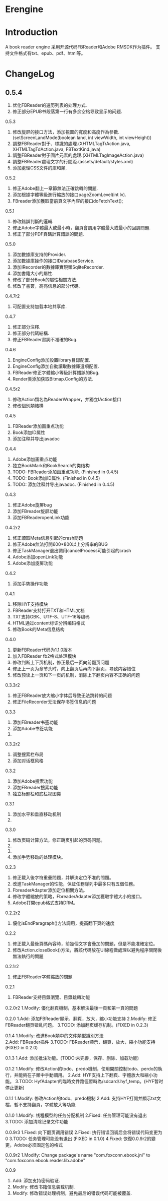 Erengine
========

Introduction
============
A book reader engine
采用开源代码FBReader和Adobe RMSDK作为插件。
支持文件格式有txt、epub、pdf、html等。

ChangeLog
==========

0.5.4
-----
1. 优化FBReader的遍历列表的处理方式.
2. 修正部分EPUB书段落第一行有多余空格导致显示的问题.

0.5.3
1. 修改旋屏的接口方法，添加視圖的寬度和高度作為參數.(setScreenLandMode(boolean land, int viewWidth, int viewHeight))
2. 調整FBReader對于<tr>、<td>標識的處理.(XHTMLTagTrAction.java, XHTMLTagTdAction.java, FBTextKind.java)
3. 調整FBReader對于圖片元素的處理.(XHTMLTagImageAction.java)
4. 調整FBReader處理文字的行間距.(assets/default/styles.xml)
5. 添加處理CSS文件的庫和類.
 
0.5.2
1. 修正Adobe翻上一章節無法正確跳轉的問題.
2. 添加根據字體等級進行縮放的接口pageZoomLevel(int lv).
3. FBreader添加獲取當前頁文字內容的接口doFetchText();

0.5.1
1. 修改錯誤判斷的邏輯.
2. 修正Adobe字體最大或最小時，翻頁會調用字體最大或最小的回調問題.
3. 修正了部分PDF頁碼計算錯誤的問題.

0.5.0
1. 添加數據庫支持的Provider.
2. 添加數據庫操作的接口IDatabaseService.
3. 添加IRecorder的數據庫實現類SqliteRecorder.
4. 添加書籍大小的屬性.
5. 修改了部分Book的屬性相關方法.
6. 修改了書簽，高亮信息的部分代碼.

0.4.7r2
1. 可配置支持加载本地共享库.

0.4.7
1. 修正部分注釋.
2. 修正部分代碼結構.
3. 修正FBReader畫詞不准確的Bug.

0.4.6
1. EngineConfig添加設置library目錄配置.
2. EngineConfig添加自動讀取數據庫選項配置.
3. FBReader修正字體縮小等級計算錯誤的Bug.
4. Render类添加获取Bitmap.Config的方法.

0.4.5r2
1. 修改Action類名為ReaderWrapper，并獨立IAction接口
2. 修改個別類結構

0.4.5
1. FBReader添加画重点功能
2. Book添加ID属性
3. 添加注释并导出javadoc 

0.4.4
1. Adobe添加画重点功能
2. 独立BookMark和BookSearch的类结构
3. TODO: FBReader添加画重点功能. (Finished in 0.4.5)
4. TODO: Book添加ID属性. (Finished in 0.4.5)
5. TODO: 添加注释并导出javadoc. (Finished in 0.4.5)

0.4.3
1. 修正Adobe旋屏bug
2. 添加FBreader旋屏功能
3. 添加FBReaderopenLink功能

0.4.2r2
1. 修正讀取Meta信息引起的crash問題
2. 修正Adobe無法打開600*800以上分辨率的BUG
3. 修正TaskManager退出調用cancelProcess可能引起的crash
4. Adobe添加openLink功能
5. Adobe添加旋屏功能

0.4.2
1. 添加手势操作功能

0.4.1
1. 移除HYF支持模块
2. FBReader支持打开TXT和HTML文档
3. TXT支持GBK、UTF-8、UTF-16等编码
4. HTML通过content标识分辨编码格式
5. 修改Book的Meta信息结构

0.4.0
1. 更新FBReader代码为1.1.0版本
2. 加入FBReader fb2格式处理模块
3. 修改判断上下页机制，修正最后一页向前翻页问题
4. 修正上一页为章节头时，向上翻页后再向下翻页，导致内容错位
5. 修改预读上一页和下一页的机制，消除上下翻页内容不正确的问题

0.3.3r2
1. 修正FBReader放大缩小字体后导致无法跳转的问题
2. 修正FileRecorder无法保存书签信息的问题

0.3.3
1. 添加FBreader书签功能
2. 添加Adobe书签功能
3. [UI]:添加书签相关布局

0.3.2r2
1. 调整搜索栏布局
2. 添加对话框风格

0.3.2
1. 添加Adobe搜索功能
2. 添加FBreader搜索功能
3. 独立标题栏和底栏视图类

0.3.1
1. 添加水平和垂直移动机制
2. [UI]:添加触摸缩放字体大小功能

0.3.0
1. 修改页码计算方法，修正跳页引起的页码问题。
2. [UI]:添加控制面板，完成目录和跳转功能。
3. [UI]:添加进度条跳转功能。
4. 添加手势移动的处理模块。

0.2.3
1. 修正載入後字符重疊問題，并解決定位不准的問題。
2. 改進TaskManager的性能，保証任務隊列中最多只有五個任務。
3. FbreaderAdapter添加定位相關方法。
4. 修改字體縮放的策略，FbreaderAdapter添加獲取字體大小的接口。
5. Adobe打開epub格式支持DRM。

0.2.2r2
1. 優化isEndParagraph()方法調用，提高翻下頁的速度

0.2.2
1. 修正載入最後頁碼內容時，前幾個文字會疊加的問題，但是不能准確定位。
2. 修改Action.closeBook()方法，將該代碼放在UI線程做處理以避免程序關閉後無法執行的問題

0.2.1r2
1. 修正FBReader字體縮放的問題

0.2.1
1. FBReader支持目錄瀏覽、目錄跳轉功能

0.2.0r2
1.Modify: 優化翻頁機制，基本解決最後一頁和第一頁的問題

0.2.0
1.Add: 添加FBReader顯示，翻頁，放大，縮小功能支持
2.Modify: 修正FBReader翻页错乱问题。
3.TODO: 添加翻页缓存机制。(FIXED in 0.2.3)

0.1.4
1.Modify: 改進Book類中的文件類型識別方法		
2.Add: FBReader插件
3.TODO: FBReader顯示，翻頁，放大，縮小功能支持 (FIXED in 0.2.0)	

0.1.3
1.Add: 添加批注功能。(TODO:未完善，保存、删除、加载功能)

0.1.2
1.Modify: 修改Action的todo、predo機制，使用開關控制todo、perdo的執行，并能夠在子類中手動調用。
2.Add: HYF支持上下翻頁、字體放大和縮小功能。
3.TODO: HyfAdapter的臨時文件路徑暫時為/sdcard/.hyf_temp。(HYF暂时停止更新)			

0.1.1
1.Modify: 修改Action的todo、predo機制
2.Add: 支持HYF打開并顯示txt文檔，暫不支持翻頁，字體放大等功能

0.1.0
1.Modify: 线程模型的任务分配机制
2.Fixed: 任务管理可能没有退出
3.TODO: 添加清除记录文件功能

0.0.9r3
1.Fixed: 向下翻页调用错误
2.Fixed: 执行错误回调后会将错误代码变更为0 
3.TODO: 任务管理可能没有退出 (FIXED in 0.1.0)
4.Fixed: 恢復0.0.9r2的變更，Adobe必须固定包的格式

0.0.9r2
1.Modify: Change package's name "com.foxconn.ebook.jni" to "com.foxconn.ebook.reader.lib.adobe" 

0.0.9
1. Add: 添加支持密码验证.
2. Modify: 修改书籍信息装载机制.
3. Modify: 修改错误处理机制，避免最后的错误代码可能被覆盖.
